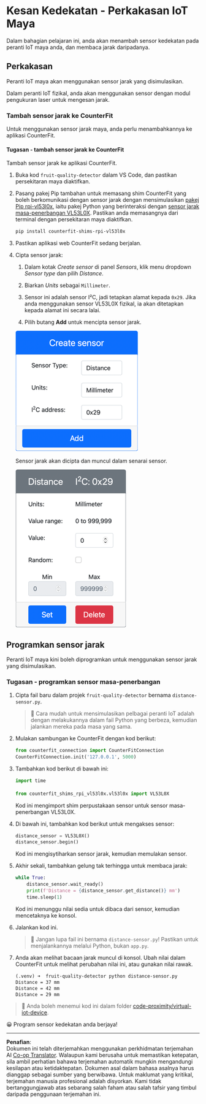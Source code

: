 <!--
CO_OP_TRANSLATOR_METADATA:
{
  "original_hash": "7e9f05bdc50a40fd924b1d66934471bf",
  "translation_date": "2025-08-27T22:48:55+00:00",
  "source_file": "4-manufacturing/lessons/4-trigger-fruit-detector/virtual-device-proximity.md",
  "language_code": "ms"
}
-->
# Kesan Kedekatan - Perkakasan IoT Maya

Dalam bahagian pelajaran ini, anda akan menambah sensor kedekatan pada peranti IoT maya anda, dan membaca jarak daripadanya.

## Perkakasan

Peranti IoT maya akan menggunakan sensor jarak yang disimulasikan.

Dalam peranti IoT fizikal, anda akan menggunakan sensor dengan modul pengukuran laser untuk mengesan jarak.

### Tambah sensor jarak ke CounterFit

Untuk menggunakan sensor jarak maya, anda perlu menambahkannya ke aplikasi CounterFit.

#### Tugasan - tambah sensor jarak ke CounterFit

Tambah sensor jarak ke aplikasi CounterFit.

1. Buka kod `fruit-quality-detector` dalam VS Code, dan pastikan persekitaran maya diaktifkan.

1. Pasang pakej Pip tambahan untuk memasang shim CounterFit yang boleh berkomunikasi dengan sensor jarak dengan mensimulasikan [pakej Pip rpi-vl53l0x](https://pypi.org/project/rpi-vl53l0x/), iaitu pakej Python yang berinteraksi dengan [sensor jarak masa-penerbangan VL53L0X](https://wiki.seeedstudio.com/Grove-Time_of_Flight_Distance_Sensor-VL53L0X/). Pastikan anda memasangnya dari terminal dengan persekitaran maya diaktifkan.

    ```sh
    pip install counterfit-shims-rpi-vl53l0x
    ```

1. Pastikan aplikasi web CounterFit sedang berjalan.

1. Cipta sensor jarak:

    1. Dalam kotak *Create sensor* di panel *Sensors*, klik menu dropdown *Sensor type* dan pilih *Distance*.

    1. Biarkan *Units* sebagai `Millimeter`.

    1. Sensor ini adalah sensor I²C, jadi tetapkan alamat kepada `0x29`. Jika anda menggunakan sensor VL53L0X fizikal, ia akan ditetapkan kepada alamat ini secara lalai.

    1. Pilih butang **Add** untuk mencipta sensor jarak.

    ![Tetapan sensor jarak](../../../../../translated_images/counterfit-create-distance-sensor.967c9fb98f27888d95920c9784d004c972490eb71f70397fe13bd70a79a879a3.ms.png)

    Sensor jarak akan dicipta dan muncul dalam senarai sensor.

    ![Sensor jarak dicipta](../../../../../translated_images/counterfit-distance-sensor.079eefeeea0b68afc36431ce8fcbe2f09a7e4916ed1cd5cb30e696db53bc18fa.ms.png)

## Programkan sensor jarak

Peranti IoT maya kini boleh diprogramkan untuk menggunakan sensor jarak yang disimulasikan.

### Tugasan - programkan sensor masa-penerbangan

1. Cipta fail baru dalam projek `fruit-quality-detector` bernama `distance-sensor.py`.

    > 💁 Cara mudah untuk mensimulasikan pelbagai peranti IoT adalah dengan melakukannya dalam fail Python yang berbeza, kemudian jalankan mereka pada masa yang sama.

1. Mulakan sambungan ke CounterFit dengan kod berikut:

    ```python
    from counterfit_connection import CounterFitConnection
    CounterFitConnection.init('127.0.0.1', 5000)
    ```

1. Tambahkan kod berikut di bawah ini:

    ```python
    import time
    
    from counterfit_shims_rpi_vl53l0x.vl53l0x import VL53L0X
    ```

    Kod ini mengimport shim perpustakaan sensor untuk sensor masa-penerbangan VL53L0X.

1. Di bawah ini, tambahkan kod berikut untuk mengakses sensor:

    ```python
    distance_sensor = VL53L0X()
    distance_sensor.begin()
    ```

    Kod ini mengisytiharkan sensor jarak, kemudian memulakan sensor.

1. Akhir sekali, tambahkan gelung tak terhingga untuk membaca jarak:

    ```python
    while True:
        distance_sensor.wait_ready()
        print(f'Distance = {distance_sensor.get_distance()} mm')
        time.sleep(1)
    ```

    Kod ini menunggu nilai sedia untuk dibaca dari sensor, kemudian mencetaknya ke konsol.

1. Jalankan kod ini.

    > 💁 Jangan lupa fail ini bernama `distance-sensor.py`! Pastikan untuk menjalankannya melalui Python, bukan `app.py`.

1. Anda akan melihat bacaan jarak muncul di konsol. Ubah nilai dalam CounterFit untuk melihat perubahan nilai ini, atau gunakan nilai rawak.

    ```output
    (.venv) ➜  fruit-quality-detector python distance-sensor.py 
    Distance = 37 mm
    Distance = 42 mm
    Distance = 29 mm
    ```

> 💁 Anda boleh menemui kod ini dalam folder [code-proximity/virtual-iot-device](../../../../../4-manufacturing/lessons/4-trigger-fruit-detector/code-proximity/virtual-iot-device).

😀 Program sensor kedekatan anda berjaya!

---

**Penafian**:  
Dokumen ini telah diterjemahkan menggunakan perkhidmatan terjemahan AI [Co-op Translator](https://github.com/Azure/co-op-translator). Walaupun kami berusaha untuk memastikan ketepatan, sila ambil perhatian bahawa terjemahan automatik mungkin mengandungi kesilapan atau ketidaktepatan. Dokumen asal dalam bahasa asalnya harus dianggap sebagai sumber yang berwibawa. Untuk maklumat yang kritikal, terjemahan manusia profesional adalah disyorkan. Kami tidak bertanggungjawab atas sebarang salah faham atau salah tafsir yang timbul daripada penggunaan terjemahan ini.